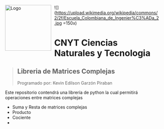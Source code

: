 <img src="https://upload.wikimedia.org/wikipedia/commons/2/2f/Escuela_Colombiana_de_Ingenier%C3%ADa_2.jpg"
     alt="Logo"
     style="float: left; margin-right: 10px;" width="150"/>
     
 
![](https://upload.wikimedia.org/wikipedia/commons/2/2f/Escuela_Colombiana_de_Ingenier%C3%ADa_2.jpg =150x)
# CNYT Ciencias Naturales y Tecnologia
> ## Libreria de Matrices Complejas
>Programado por: Kevin Edilson Garzón Piraban

Este repositorio contendrá una librería de python la cual permitirá operaciones entre matrices complejas
  * Suma y Resta de matrices complejas
  * Producto
  * Cociente
  *
